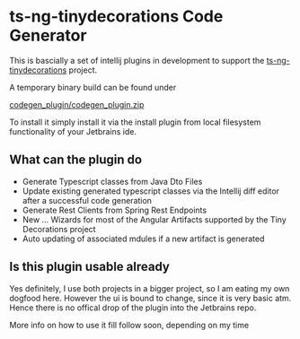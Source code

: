 # ts-ng-tinydecorations Code Generator

This is bascially a set of intellij plugins in development
to support the [ts-ng-tinydecorations](https://github.com/werpu/ts-ng-tinydecorations) project.


A temporary binary build can be found under

[codegen_plugin/codegen_plugin.zip](https://github.com/werpu/tinydecscodegen/blob/master/codegen_plugin/codegen_plugin.zip)

To install it simply install it via the install plugin from local filesystem
functionality of your Jetbrains ide.


## What can the plugin do

* Generate Typescript classes from Java Dto Files
* Update existing generated typescript classes via the Intellij diff editor after
a successful code generation
* Generate Rest Clients from Spring Rest Endpoints
* New ... Wizards for most of the Angular Artifacts supported by the Tiny Decorations project
* Auto updating of associated mdules if a new artifact is generated


## Is this plugin usable already

Yes definitely, I use both projects in a bigger project, so I am eating my own 
dogfood here. However the ui is bound to change, since it is very basic atm.
Hence there is no offical drop of the plugin into the Jetbrains repo.

More info on how to use it fill follow soon, depending on my time

